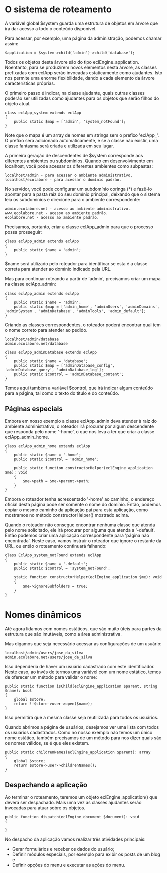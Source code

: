 
# O sistema de roteamento

A variável global $system guarda uma estrutura de objetos em árvore que irá dar acesso a todo o conteúdo disponível.

Para acessar, por exemplo, uma página da administração, podemos chamar assim:

```
$application = $system->child('admin')->child('database');
```

Todos os objetos desta árvore são do tipo eclEngine_application. Noentanto, para se produzirem novos elementos nesta árvore, as classes prefixadas com eclApp serão invocadas estaticamente como ajudantes. Isto nos permite uma enorme flexibilidade, dando a cada elemento da árvore características próprias.

O primeiro passo é indicar, na classe ajudante, quais outras classes poderão ser utilizadas como ajudantes para os objetos que serão filhos do objeto atual.

```
class eclApp_system extends eclApp
{
	public static $map = ['admin', 'system_notFound'];
}
```

Note que o mapa é um array de nomes em strings sem o prefixo 'eclApp_'. O prefixo será adicionado automaticamente, e se a classe não existir, uma classe fantasma será criada e utilizada em seu lugar.

A primeira geração de descendentes de $system corresponde aos diferentes ambientes ou subdomínios. Quando em desenvolvimento em localhost, você pode acessar os diferentes ambientes como subpastas:

```
localhost/admin - para acessar o ambiente administrativo.
localhost/ecolabore - para acessar o domínio padrão.
```

No servidor, você pode configurar um subdomínio coringa (*) e fazê-lo apontar para a pasta raiz do seu domínio principal, deixando que o sistema leia os subdomínios e direcione para o ambiente correspondente:

```
admin.ecolabore.net - acesso ao ambiente administrativo.
www.ecolabore.net - acesso ao ambiente padrão.
ecolabore.net - acesso ao ambiente padrão.
```

Precisamos, portanto, criar a classe eclApp_admin para que o processo possa prosseguir:

```
class eclApp_admin extends eclApp
{
	public static $name = 'admin';
}
```

$name será utilizado pelo roteador para identificar se esta é a classe correta para atender ao domínio indicado pela URL.

Mas para continuar roteando a partir de 'admin', precisamos criar um mapa na classe eclApp_admin:

```
class eclApp_admin extends eclApp
{
	public static $name = 'admin';
	public static $map = ['admin_home', 'adminUsers', 'adminDomains', 'adminSystem', 'adminDatabase', 'adminTools', 'admin_default'];
}
```

Criando as classes correspondentes, o roteador poderá encontrar qual tem o nome correto para atender ao pedido.

```
localhost/admin/database
admin.ecolabore.net/database
```

```
class eclApp_adminDatabase extends eclApp
{
	public static $name = 'database';
	public static $map = ['adminDatabase_config', 'adminDatabase_query', 'adminDatabase_log'];
	public static $control = 'adminDatabase_content';
}
```

Temos aqui também a variável $control, que irá indicar algum conteúdo para a página, tal como o texto do título e do conteúdo.

## Páginas especiais

Embora em nosso exemplo a classe eclApp_admin deva atender à raiz do ambiente administrativo, o roteador irá procurar por algum descendente que responda pelo nome '-home', o que nos leva a ter que criar a classe eclApp_admin_home.

```
class eclApp_admin_home extends eclApp
{
    public static $name = '-home';
    public static $control = 'admin_home';

    public static function constructorHelper(eclEngine_application $me): void
    {
        $me->path = $me->parent->path;
    }
}
```

Embora o roteador tenha acrescentado '-home' ao caminho, o endereço oficial desta página pode ser somente o nome do domínio. Então, podemos copiar o mesmo caminho da aplicação pai para esta aplicação, como mostramos no método constructorHelper() mostrado acima.

Quando o roteador não consegue encontrar nenhuma classe que atenda pelo nome solicitado, ele irá procurar por alguma que atenda a '-default'. Então podemos criar uma aplicação correspondente para 'página não encontrada'. Neste caso, vamos instruir o roteador que ignore o restante da URL, ou então o roteamento continuará falhando:

```
class EclApp_system_notFound extends eclApp
{
    public static $name = '-default';
    public static $control = 'system_notFound';

    static function constructorHelper(eclEngine_application $me): void
    {
        $me->ignoreSubfolders = true;
    }
}
```

# Nomes dinâmicos

Até agora lidamos com nomes estáticos, que são muito úteis para partes da estrutura que são imutáveis, como a área administrativa.

Mas digamos que seja necessário acessar as configurações de um usuário:

```
localhost/admin/users/jose_da_silva
admin.ecolabore.net/users/jose_da_silva
```

Isso dependeria de haver um usuário cadastrado com este identificador. Neste caso, ao invés de termos uma variável com um nome estático, temos de oferecer um método para validar o nome:

```
public static function isChild(eclEngine_application $parent, string $name): bool
{
	global $store;
	return !!$store->user->open($name);
}
```

Isso permitirá que a mesma classe seja reutilizada para todos os usuários.

Quando abrimos a página de usuários, desejamos ver uma lista com todos os usuários cadastrados. Como no nosso exemplo não temos um único nome estático, também precisamos de um método para nos dizer quais são os nomes válidos, se é que eles existem.

```
public static childrenNames(eclEngine_application $parent): array
{
	global $store;
	return $store->user->childrenNames();
}
```

## Despachando a aplicação

Ao terminar o roteamento, teremos um objeto eclEngine_application() que deverá ser despachado. Mais uma vez as classes ajudantes serão invocadas para atuar sobre os objetos.

```
public function dispatch(eclEngine_document $document): void
{

}
```

No despacho da aplicação vamos realizar três atividades principais:

* Gerar formulários e receber os dados do usuário;
* Definir módulos especiais, por exemplo para exibir os posts de um blog e 
* Definir opções do menu e executar as ações do menu.
